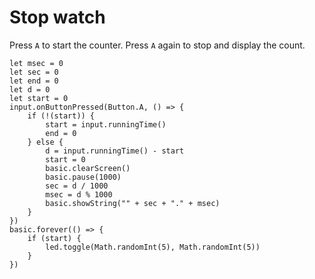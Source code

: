 # Stop watch

Press ``A`` to start the counter. Press ``A`` again to stop and display the count. 

```blocks
let msec = 0
let sec = 0
let end = 0
let d = 0
let start = 0
input.onButtonPressed(Button.A, () => {
    if (!(start)) {
        start = input.runningTime()
        end = 0
    } else {
        d = input.runningTime() - start
        start = 0
        basic.clearScreen()
        basic.pause(1000)
        sec = d / 1000
        msec = d % 1000
        basic.showString("" + sec + "." + msec)
    }
})
basic.forever(() => {
    if (start) {
        led.toggle(Math.randomInt(5), Math.randomInt(5))
    }
})
```